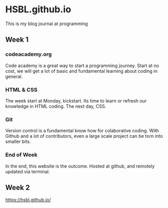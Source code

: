 # HSBL.github.io
   This is my blog journal at programming

## Week 1

### codeacademy.org

   Code academy is a great way to start a programming journey.
   Start at no cost, we will get a lot of basic and fundamental learning about coding in general. 

### HTML & CSS

   The week start at Monday, kickstart. Its time to learn or refresh our knowledge in HTML coding. The next day, CSS.

### Git

   Version control is a fundamental know how for colaborative coding. With Github and a lot of contributors, even a large scale project can be torn into smaller bits.

### End of Week

   In the end, this website is the outcome. Hosted at github, and remotely updated via terminal.

## Week 2
https://hsbl.github.io/
